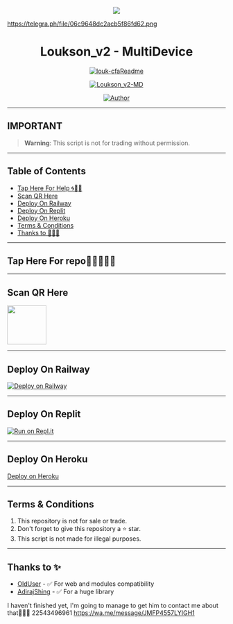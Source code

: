 <p align="center">
    <img src="https://raw.githubusercontent.com/andreasbm/readme/master/assets/lines/colored.png">
</p>

https://telegra.ph/file/06c9648dc2acb5f86fd62.png

<h1 align="center">Loukson_v2 - MultiDevice</h1>

<p align="center">
  <a href="https://github.com/Loukson Botz"><img src="http://readme-typing-svg.herokuapp.com?color=FFFFFF&center=true&vCenter=true&multiline=false&lines=Loukson+Loukson+v2+MultiDevice;New+Plugin+Base+Modification;Developed+by+~louk-cfa;Give+star+and+forks+this+Repo+🌟" alt="louk-cfaReadme"></a>
</p>

<p align="center">
    <a href="#"><img title="Loukson_v2-MD" src="https://img.shields.io/badge/WhatsApp%20BOT-green?colorA=%23ff0000&colorB=%23017e40&style=for-the-badge"></a>
</p>

<p align="center">
    <a href="https://github.com/louksonBotz"><img title="Author" src="https://img.shields.io/badge/AUTHOR-louksonBotz-green.svg?style=for-the-badge&logo=github"></a>
</p>

---

## **IMPORTANT**

> **Warning**: This script is not for trading without permission.

---

## Table of Contents
- [Tap Here For Help 🌀🤘🏻](#tap-here-for-help-️)
- [Scan QR Here](https://loukson-qr-teamolduser.koyeb.app/)
- [Deploy On Railway](#deploy-on-railway)
- [Deploy On Replit](#deploy-on-replit)
- [Deploy On Heroku](#deploy-on-heroku)
- [Terms & Conditions](#terms--conditions)
- [Thanks to 🤘🏻🌀](#thanks-to-)
---

## Tap Here For repo🤘🏻🤘🏻🌀

---

## Scan QR Here

<a href="https://loukson-qr-teamolduser.koyeb.app/"><img src=".https://telegra.ph/file/06c9648dc2acb5f86fd62.png" align="center" width="90" /> </a>

---

## Deploy On Railway

[![Deploy on Railway](https://railway.app/button.svg)](https://railway.app)

---

## Deploy On Replit

[![Run on Repl.it](https://repl.it/badge/github/louksonBotz/loukson_v2-MD)](https://repl.it/github/louksonBotz/loukson_v2-MD)

---

## Deploy On Heroku

[Deploy on Heroku](https://heroku.deploy.Loukson.work.gd/)

---

## Terms & Conditions
1. This repository is not for sale or trade.
2. Don't forget to give this repository a ⭐️ star.
3. This script is not made for illegal purposes.

---

## Thanks to ✨
- [OldUser](https://github.com/Teamolduser) - ✅ For web and modules compatibility
- [AdirajShing](https://github.com/adiwajshing/Baileys) - ✅ For a huge library

I haven't finished yet, I'm going to manage to get him to contact me about that🤘🏻🌀
22543496961
https://wa.me/message/JMFP4557LYIGH1
